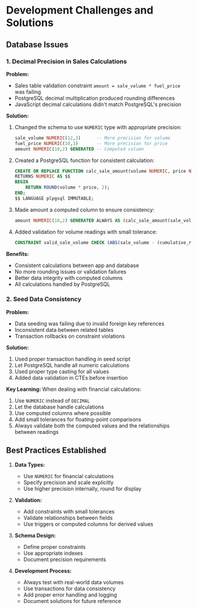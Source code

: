 # Development Challenges and Solutions

## Database Issues

### 1. Decimal Precision in Sales Calculations

**Problem:** 
- Sales table validation constraint `amount = sale_volume * fuel_price` was failing
- PostgreSQL decimal multiplication produced rounding differences
- JavaScript decimal calculations didn't match PostgreSQL's precision

**Solution:**
1. Changed the schema to use `NUMERIC` type with appropriate precision:
   ```sql
   sale_volume NUMERIC(12,3)      -- More precision for volume
   fuel_price NUMERIC(10,3)       -- More precision for price
   amount NUMERIC(10,2) GENERATED -- Computed column
   ```

2. Created a PostgreSQL function for consistent calculation:
   ```sql
   CREATE OR REPLACE FUNCTION calc_sale_amount(volume NUMERIC, price NUMERIC) 
   RETURNS NUMERIC AS $$
   BEGIN
       RETURN ROUND(volume * price, 2);
   END;
   $$ LANGUAGE plpgsql IMMUTABLE;
   ```

3. Made amount a computed column to ensure consistency:
   ```sql
   amount NUMERIC(10,2) GENERATED ALWAYS AS (calc_sale_amount(sale_volume, fuel_price)) STORED
   ```

4. Added validation for volume readings with small tolerance:
   ```sql
   CONSTRAINT valid_sale_volume CHECK (ABS(sale_volume - (cumulative_reading - previous_reading)) < 0.001)
   ```

**Benefits:**
- Consistent calculations between app and database
- No more rounding issues or validation failures
- Better data integrity with computed columns
- All calculations handled by PostgreSQL

### 2. Seed Data Consistency

**Problem:**
- Data seeding was failing due to invalid foreign key references
- Inconsistent data between related tables
- Transaction rollbacks on constraint violations

**Solution:**
1. Used proper transaction handling in seed script
2. Let PostgreSQL handle all numeric calculations
3. Used proper type casting for all values
4. Added data validation in CTEs before insertion

**Key Learning:**
When dealing with financial calculations:
1. Use `NUMERIC` instead of `DECIMAL`
2. Let the database handle calculations
3. Use computed columns where possible
4. Add small tolerances for floating-point comparisons
5. Always validate both the computed values and the relationships between readings

## Best Practices Established

1. **Data Types:**
   - Use `NUMERIC` for financial calculations
   - Specify precision and scale explicitly
   - Use higher precision internally, round for display

2. **Validation:**
   - Add constraints with small tolerances
   - Validate relationships between fields
   - Use triggers or computed columns for derived values

3. **Schema Design:**
   - Define proper constraints
   - Use appropriate indexes
   - Document precision requirements

4. **Development Process:**
   - Always test with real-world data volumes
   - Use transactions for data consistency
   - Add proper error handling and logging
   - Document solutions for future reference
